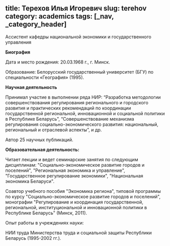 title: Терехов Илья Игоревич
slug: terehov
category: academics
tags: [_nav, _category_header]
---

Ассистент кафедры национальной экономики и государственного управления

__Биография__

Дата и место рождения:  20.03.1968 г., г. Минск.

Образование: Белорусский государственный университет (БГУ) по специальности «География» (1995).

__Научная деятельность__

Принимал участие в выполнении ряда НИР: “Разработка методологии совершенствования регулирования регионального и городского развития и практических рекомендаций по координации государственной региональной, инновационной и социальной политики в Республике Беларусь”, “Совершенствование механизма регулирования социально-экономического развития: национальный, региональный и отраслевой аспекты”, и др.

Автор 25 научных публикаций.

__Образовательная деятельность:__

Читает лекции и ведет семинарские занятия по следующим дисциплинам: "Социально-экономическое развитие городов и поселений", "Региональная экономика и управление", "Государственное регулирование экономики", "Национальная экономика Беларуси".

Соавтор учебного пособия "Экономика региона", типовой программы по курсу "Социально-экономическое развитие городов и поселений", монографии "Регулирование и координация государственной, региональной, институциональной и инновационной политики в Республике Беларусь" (Минск, 2011).

Опыт работы в учреждениях науки:

НИИ труда Министерства труда и социальной защиты Республики Беларусь (1995-2002 гг.).
